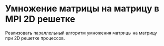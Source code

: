 # Умножение матрицы на матрицу в MPI 2D решетке

Реализовать параллельный алгоритм умножения матрицы на матрицу при 2D
решетке процессов.
